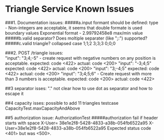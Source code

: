 # Triangle Service Known Issues

###1. Documentation issues:
#####a.input formant should be defined:
    type - Non-integers are acceptable, it seems that double formate is used 
    boundary values
    Exponential format - 2.99792458e8 
    max/min value
#####b.valid separator? 
    Does moltiple separater (like ";:") supported?
#####c.valid triangle?
    collapsed case 
        1;1;2
        3;3;3
        0;0;0 
        
###2. POST /triangle issues:       
    "input": "3;4;-5" - create request with negative numbers on any position is acceptable.
    expected: code <422> actual: code <200>
    "input": "-3;4;5" 
    expected: code <422> actual: code <200>
    "input": "3;-4;5"
    expected: code <422> actual: code <200>
    "input": "3;4;5;6" - Create request with more than 3 numbers is acceptable. 
    expected: code <200> actual: code <422>

##3 separator isses: "."
    not clear how to use dot as separator and how to escape it


##4 capacity isses: possible to add 11 triangles
     testcase CapacityTest.maxCapacityAndAbove

##5 authorization issue: AuthorizationTest
#####authorization fail if header starts with space 
    X-User= 38e1e2f8-5428-4833-a38b-054fb6522a95
     X-User=38e1e2f8-5428-4833-a38b-054fb6522a95
    Expected status code <401> but was <500>.
    